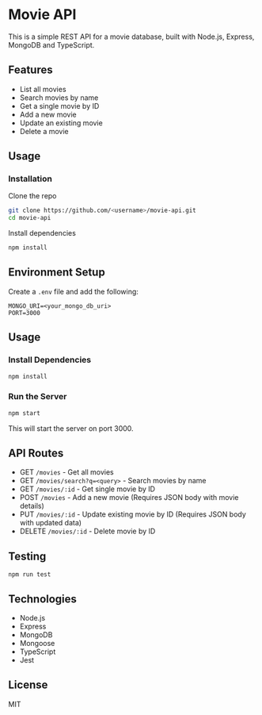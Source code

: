 # Movie API

This is a simple REST API for a movie database, built with Node.js, Express, MongoDB and TypeScript.

## Features

-   List all movies
-   Search movies by name
-   Get a single movie by ID
-   Add a new movie
-   Update an existing movie
-   Delete a movie

## Usage

### Installation

Clone the repo

```bash
git clone https://github.com/<username>/movie-api.git
cd movie-api
```

Install dependencies

```bash
npm install
```

## Environment Setup

Create a `.env` file and add the following:

```
MONGO_URI=<your_mongo_db_uri>
PORT=3000
```

## Usage

### Install Dependencies

```bash
npm install
```

### Run the Server

```bash
npm start
```

This will start the server on port 3000.

## API Routes

-   GET `/movies` - Get all movies
-   GET `/movies/search?q=<query>` - Search movies by name
-   GET `/movies/:id` - Get single movie by ID
-   POST `/movies` - Add a new movie (Requires JSON body with movie details)
-   PUT `/movies/:id` - Update existing movie by ID (Requires JSON body with updated data)
-   DELETE `/movies/:id` - Delete movie by ID

## Testing

```
npm run test
```

## Technologies

-   Node.js
-   Express
-   MongoDB
-   Mongoose
-   TypeScript
-   Jest

## License

MIT
